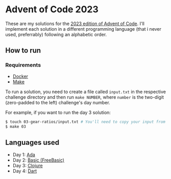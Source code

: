 # Advent of Code 2023

These are my solutions for the [2023 edition of Advent of Code](https://adventofcode.com/2023). I'll implement each solution in a different programming language (that i never used, preferrably) following an alphabetic order.

## How to run

### Requirements

- [Docker](https://docs.docker.com/get-docker)
- [Make](https://www.gnu.org/software/make)

To run a solution, you need to create a file called `input.txt` in the respective challenge directory and then run `make NUMBER`, where `number` is the two-digit (zero-padded to the left) challenge's day number.

For example, if you want to run the day 3 solution:

```sh
$ touch 03-gear-ratios/input.txt # You'll need to copy your input from the website to this file
$ make 03
```

## Languages used

- Day 1: [Ada](https://learn.adacore.com/index.html)
- Day 2: [Basic (FreeBasic)](https://www.freebasic.net)
- Day 3: [Clojure](https://clojure.org)
- Day 4: [Dart](https://dart.dev)
